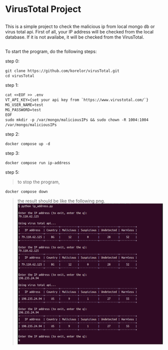 # VirusTotal Project

## 
This is a simple project to check the malicious ip from local mongo db  or virus total api.
First of all, your IP address will be checked from the local database. If it is not availabe, it will be checked from the VirusTotal.
##

To start the program, do the following steps:

step 0:
```
git clone https://github.com/korelor/virusTotal.git
cd virusTotal
```
step 1:
```
cat <<EOF >> .env
VT_API_KEY={set your api key from `https://www.virustotal.com/`}
MG_USER_NAME=test
MG_PASSWORD=test
EOF
sudo mkdir -p /var/mongo/maliciousIPs && sudo chown -R 1004:1004 /var/mongo/maliciousIPs
```
step 2:
```
docker compose up -d
```
step 3:
```
docker compose run ip-address
```
step 5:
> to stop the program, 
```
docker compose down

```
>the result should be like the following png.
![alt text](result.png)

